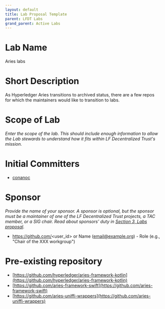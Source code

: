 ```yaml
---
layout: default
title: Lab Proposal Template
parent: LFDT Labs
grand_parent: Active Labs
---
```

# Lab Name
Aries labs

# Short Description
As Hyperledger Aries transitions to archived status, there are a few repos for which the maintainers would like to transition to labs.

# Scope of Lab
_Enter the scope of the lab. This should include enough information to allow the Lab stewards to understand how it fits within LF Decentralized Trust's mission._

# Initial Committers

- [conanoc](https://github.com/conanoc)


# Sponsor
_Provide the name of your sponsor. A sponsor is optional, but the sponsor must be a maintainer of one of the LF Decentralized Trust projects, a TAC member, or a SIG chair. Read about sponsors' duty in [Section 3, Labs proposal](./index.md#process-to-propose-a-new-lab)._
- https://github.com/<user_id> or Name (email@example.org) - Role (e.g., "Chair of the XXX workgroup")

# Pre-existing repository

- [https://github.com/hyperledger/aries-framework-kotlin](https://github.com/hyperledger/aries-framework-kotlin)
- [https://github.com/aries-framework-swift](https://github.com/aries-framework-swift)
- [https://github.com/aries-uniffi-wrappers](https://github.com/aries-uniffi-wrappers)
